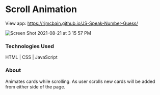 # Scroll Animation

View app: https://rjmcbain.github.io/JS-Speak-Number-Guess/

![Screen Shot 2021-08-21 at 3 15 57 PM](https://user-images.githubusercontent.com/33466125/130336146-7d67ccd7-1c4a-48d7-9a89-af6cda129b06.png)

### Technologies Used

HTML  |  CSS  |  JavaScript

### About
Animates cards while scrolling. As user scrolls new cards will be added from either side of the page.

